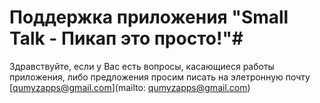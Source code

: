 # Поддержка приложения "Small Talk - Пикап это просто!"#
Здравствуйте, если у Вас есть вопросы, касающиеся работы приложения, либо предложения просим писать на элетронную почту [qumyzapps@gmail.com](mailto: qumyzapps@gmail.com)